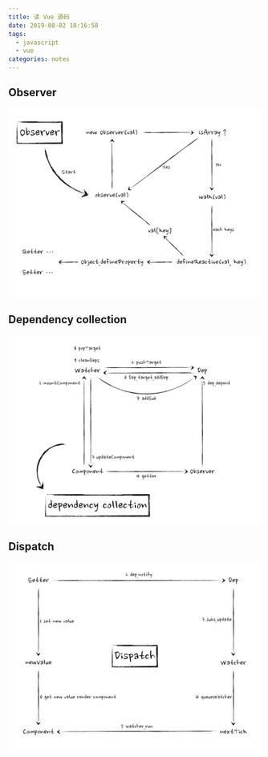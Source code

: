 ```yaml
---
title: 读 Vue 源码
date: 2019-08-02 10:16:58
tags:
  - javascript
  - vue
categories: notes
---
```



## Observer

![Observer](./vue-source-code/VueSourceCode.001.jpeg)


## Dependency collection

![Dependency collection](./vue-source-code/VueSourceCode.002.jpeg)


## Dispatch

![Dispatch](./vue-source-code/VueSourceCode.003.jpeg)
